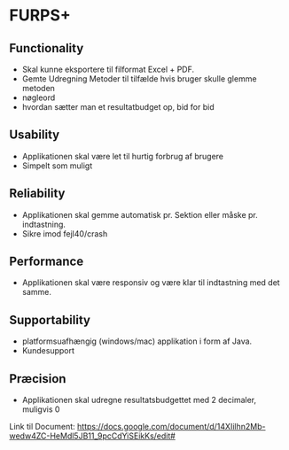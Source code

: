 # FURPS+

## Functionality
- Skal kunne eksportere til filformat Excel + PDF.
- Gemte Udregning Metoder til tilfælde hvis bruger skulle glemme metoden 
- nøgleord   
- hvordan sætter man et resultatbudget op, bid for bid

## Usability
- Applikationen skal være let til hurtig forbrug af brugere
- Simpelt som muligt

## Reliability
- Applikationen skal gemme automatisk pr. Sektion eller måske pr. indtastning.
- Sikre imod fejl40/crash

## Performance
- Applikationen skal være responsiv og være klar til indtastning med det samme.

## Supportability
- platformsuafhængig (windows/mac) applikation i form af Java.
- Kundesupport

## Præcision
- Applikationen skal udregne resultatsbudgettet med 2 decimaler, muligvis 0


Link til Document:
https://docs.google.com/document/d/14XIilhn2Mb-wedw4ZC-HeMdl5JB11_9pcCdYiSEikKs/edit#
